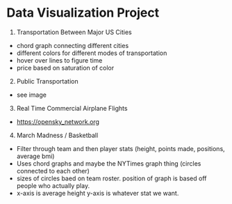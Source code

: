 # Data Visualization Project

1. Transportation Between Major US Cities
* chord graph connecting different cities
* different colors for different modes of transportation
* hover over lines to figure time
* price based on saturation of color

2. Public Transportation
* see image

3. Real Time Commercial Airplane Flights
* https://opensky_network.org

4. March Madness / Basketball 
* Filter through team and then player stats (height, points made, positions, average bmi)
* Uses chord graphs and maybe the NYTimes graph thing (circles connected to each other)
* sizes of circles baed on team roster. position of graph is based off people who actually play.
* x-axis is average height y-axis is whatever stat we want.  


